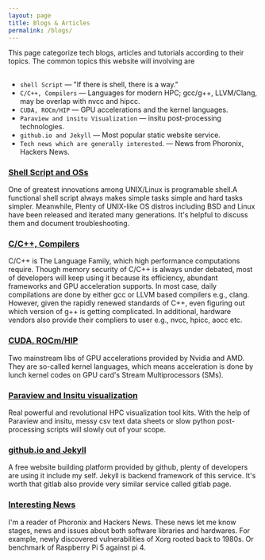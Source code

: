 ```yaml
---
layout: page
title: Blogs & Articles
permalink: /blogs/
---
```



This page categorize tech blogs, articles and tutorials according to their topics. The common topics this website will involving are
##
 - `shell Script` &mdash; "If there is shell, there is a way."
 - `C/C++, Compilers` &mdash; Languages for modern HPC; gcc/g++, LLVM/Clang, may be overlap with nvcc and hipcc.
 - `CUDA, ROCm/HIP` &mdash; GPU accelerations and the kernel languages.
 - `Paraview and insitu Visualization` &mdash; insitu post-processing technologies.
 - `github.io and Jekyll` &mdash; Most popular static website service.
 - `Tech news which are generally interested`. &mdash; News from Phoronix, Hackers News.



### [Shell Script and OSs](./blogs_pages/shell_script.md)
<p>
One of greatest innovations among UNIX/Linux is programable shell.A functional shell script always makes simple tasks simple and hard tasks simpler. Meanwhile, Plenty of UNIX-like OS distros including BSD and Linux have been released and iterated many generations. It's helpful to discuss them and document troubleshooting.
</p>  


### [C/C++, Compilers](./blogs_pages/c_cpp_compiler.md)
<p>
C/C++ is The Language Family, which high performance computations require. Though memory security of C/C++ is always under debated, most of developers will keep using it because its efficiency, abundant frameworks and GPU acceleration supports. In most case, daily compilations are done by either gcc or LLVM based compilers e.g., clang. However, given the rapidly renewed standards of C++, even figuring out which version of g++ is getting complicated. In additional, hardware vendors also provide their compliers to user e.g., nvcc, hpicc, aocc etc.
</p>


### [CUDA, ROCm/HIP](./blogs_pages/CUDA_ROCm-HIP.md)
<p>
Two mainstream libs of GPU accelerations provided by Nvidia and AMD. They are so-called kernel languages, which means acceleration is done by lunch kernel codes on GPU card's Stream Multiprocessors (SMs).
</p>

<!---### [Compilers](./blogs_pages/Compilers.md)
<p>
</p>
--->

### [Paraview and Insitu visualization](./blogs_pages/Paraview_insitu.md)
<p>
Real powerful and revolutional HPC visualization tool kits. With the help of Paraview and insitu, messy csv text data sheets or slow python post-processing scripts will slowly out of your scope.
</p>

### [github.io and Jekyll](./blogs_pages/github.io_jekyll.md)
<p>
A free website building platform provided by github, plenty of developers are using it include my self. Jekyll is backend framework of this service. It's worth that gitlab also provide very similar service called gitlab page.
</p>


### [Interesting News](./blogs_pages/Interesting_News.md)
<p>
I'm a reader of Phoronix and Hackers News. These news let me know stages, news and issues about both software libraries and hardwares. For example, newly discovered vulnerabilities of Xorg rooted back to 1980s. Or benchmark of Raspberry Pi 5 against pi 4.
</p> 